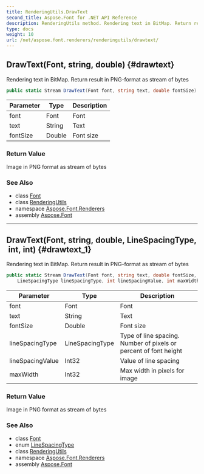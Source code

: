 ```yaml
---
title: RenderingUtils.DrawText
second_title: Aspose.Font for .NET API Reference
description: RenderingUtils method. Rendering text in BitMap. Return result in PNGformat as stream of bytes
type: docs
weight: 10
url: /net/aspose.font.renderers/renderingutils/drawtext/
---
```

## DrawText(Font, string, double) {#drawtext}

Rendering text in BitMap. Return result in PNG-format as stream of bytes

```csharp
public static Stream DrawText(Font font, string text, double fontSize)
```

| Parameter | Type | Description |
| --- | --- | --- |
| font | Font | Font |
| text | String | Text |
| fontSize | Double | Font size |

### Return Value

Image in PNG format as stream of bytes

### See Also

* class [Font](../../../aspose.font/font/)
* class [RenderingUtils](../)
* namespace [Aspose.Font.Renderers](../../renderingutils/)
* assembly [Aspose.Font](../../../)

---

## DrawText(Font, string, double, LineSpacingType, int, int) {#drawtext_1}

Rendering text in BitMap. Return result in PNG-format as stream of bytes

```csharp
public static Stream DrawText(Font font, string text, double fontSize, 
    LineSpacingType lineSpacingType, int lineSpacingValue, int maxWidth)
```

| Parameter | Type | Description |
| --- | --- | --- |
| font | Font | Font |
| text | String | Text |
| fontSize | Double | Font size |
| lineSpacingType | LineSpacingType | Type of line spacing. Number of pixels or percent of font height |
| lineSpacingValue | Int32 | Value of line spacing |
| maxWidth | Int32 | Max width in pixels for image |

### Return Value

Image in PNG format as stream of bytes

### See Also

* class [Font](../../../aspose.font/font/)
* enum [LineSpacingType](../../renderingutils.linespacingtype/)
* class [RenderingUtils](../)
* namespace [Aspose.Font.Renderers](../../renderingutils/)
* assembly [Aspose.Font](../../../)


